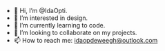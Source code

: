 - 👋 Hi, I’m @IdaOpti.
- 👀 I’m interested in design.
- 🌱 I’m currently learning to code.
- 💞️ I’m looking to collaborate on my projects.
- 📫 How to reach me: idaopdeweegh@outlook.com

<!---
IdaOpti/IdaOpti is a ✨ special ✨ repository because its `README.md` (this file) appears on your GitHub profile.
You can click the Preview link to take a look at your changes.
--->
